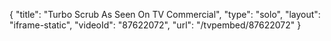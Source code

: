 {
    "title": "Turbo Scrub As Seen On TV Commercial",
    "type": "solo",
    "layout": "iframe-static",
    "videoId": "87622072",
    "url": "\/tvpembed\/87622072"
}